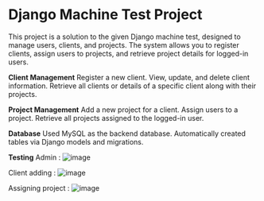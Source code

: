 # Django Machine Test Project

This project is a solution to the given Django machine test, designed to manage users, clients, and projects. The system allows you to register clients, assign users to projects, and retrieve project details for logged-in users.


**Client Management**
  Register a new client.
  View, update, and delete client information.
  Retrieve all clients or details of a specific client along with their projects.

**Project Management**
   Add a new project for a client.
   Assign users to a project.
   Retrieve all projects assigned to the logged-in user.
     
**Database**
    Used MySQL as the backend database.
    Automatically created tables via  Django models and migrations.

**Testing**
Admin : 
![image](https://github.com/user-attachments/assets/a7a614f3-251d-4fb4-8977-90e460055dcd)

Client adding : 
![image](https://github.com/user-attachments/assets/f3ed0fba-d330-4a51-8a22-cafa84ebbbfd)

Assigning project : 
![image](https://github.com/user-attachments/assets/440349de-f91f-439f-99d6-e9d587f4bf7a)


